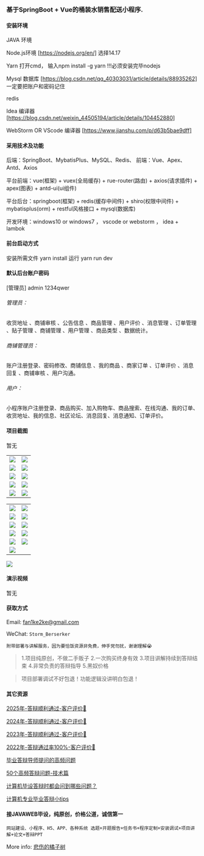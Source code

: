 ### 基于SpringBoot + Vue的桶装水销售配送小程序.

#### 安装环境

JAVA 环境 

Node.js环境 [https://nodejs.org/en/] 选择14.17

Yarn 打开cmd， 输入npm install -g yarn !!!必须安装完毕nodejs

Mysql 数据库 [https://blog.csdn.net/qq_40303031/article/details/88935262] 一定要把账户和密码记住

redis

Idea 编译器 [https://blog.csdn.net/weixin_44505194/article/details/104452880]

WebStorm OR VScode 编译器 [https://www.jianshu.com/p/d63b5bae9dff]

#### 采用技术及功能

后端：SpringBoot、MybatisPlus、MySQL、Redis、
前端：Vue、Apex、Antd、Axios

平台前端：vue(框架) + vuex(全局缓存) + rue-router(路由) + axios(请求插件) + apex(图表)  + antd-ui(ui组件)

平台后台：springboot(框架) + redis(缓存中间件) + shiro(权限中间件) + mybatisplus(orm) + restful风格接口 + mysql(数据库)

开发环境：windows10 or windows7 ， vscode or webstorm ， idea + lambok


#### 前台启动方式
安装所需文件 yarn install 
运行 yarn run dev

#### 默认后台账户密码
[管理员]
admin
1234qwer

###### 管理员：
收货地址 、商铺审核 、公告信息 、商品管理 、用户评价 、消息管理 、订单管理 、贴子管理 、商铺管理 、用户管理 、商品类型 、数据统计。

###### 商铺管理员：
账户注册登录、密码修改、商铺信息 、我的商品 、商家订单 、订单评价 、消息回复 、商铺审核 、用户沟通。

###### 用户：
小程序账户注册登录、商品购买、加入购物车、商品搜索、在线沟通、我的订单、收货地址、我的信息、社区论坛、消息回复、消息通知、订单评价。

#### 项目截图
暂无

|  |  |
|---------------------|---------------------|
| ![](https://fank-bucket-oss.oss-cn-beijing.aliyuncs.com/img/d0feb887-0aa8-4921-9dc7-717aa8e24d69.png) | ![](https://fank-bucket-oss.oss-cn-beijing.aliyuncs.com/img/96eb7596-0665-4cac-8631-430672151521.png) |
| ![](https://fank-bucket-oss.oss-cn-beijing.aliyuncs.com/img/c7a824a0-e380-4619-a5fd-4aa1ae17da3b.png) | ![](https://fank-bucket-oss.oss-cn-beijing.aliyuncs.com/img/8e2e16e2-aa88-41ab-868f-649e7f5c777f.png) |
| ![](https://fank-bucket-oss.oss-cn-beijing.aliyuncs.com/img/27952767-e3e2-4853-8c3a-6ea873d517e7.png) | ![](https://fank-bucket-oss.oss-cn-beijing.aliyuncs.com/img/8a5f3ed5-0ddc-40d2-822d-5b11d96cf6e3.png) |
| ![](https://fank-bucket-oss.oss-cn-beijing.aliyuncs.com/img/353f4c71-ab1a-4238-8e64-8d921d14fcb8.png) | ![](https://fank-bucket-oss.oss-cn-beijing.aliyuncs.com/img/7b0269ce-cb80-41e8-957e-706ad8a48ef2.png) |
| ![](https://fank-bucket-oss.oss-cn-beijing.aliyuncs.com/img/99a89ed9-d18a-4a9d-9738-46f6ee2a896f.png) | ![](https://fank-bucket-oss.oss-cn-beijing.aliyuncs.com/img/2c4702a5-0b41-4b14-a6b1-13656a31f0db.png) |

|  |  |
|---------------------|---------------------|
| ![](https://fank-bucket-oss.oss-cn-beijing.aliyuncs.com/img/44ff8775-6d6b-4aa2-ac67-27cb6185f2ba.png) | ![](https://fank-bucket-oss.oss-cn-beijing.aliyuncs.com/img/a56aee38-10d7-44df-916f-a011bbb9339d.png) |
| ![](https://fank-bucket-oss.oss-cn-beijing.aliyuncs.com/img/6e159ced-0c30-4086-8db3-c2c820f53961.png) | ![](https://fank-bucket-oss.oss-cn-beijing.aliyuncs.com/img/263582b2-85ed-4a2d-b4ac-557bac6fde6d.png) |
| ![](https://fank-bucket-oss.oss-cn-beijing.aliyuncs.com/img/3bbed924-7595-474c-902f-f852e391758f.png) | ![](https://fank-bucket-oss.oss-cn-beijing.aliyuncs.com/img/2956b8cb-fcc5-4527-8268-b1c02c7d0557.png) |
| ![](https://fank-bucket-oss.oss-cn-beijing.aliyuncs.com/img/1d365bb4-5fcf-4c4f-be24-2f947a941fa2.png) | ![](https://fank-bucket-oss.oss-cn-beijing.aliyuncs.com/img/638afc4f-a4d4-4989-837d-efb4c6ef9261.png) |
| ![](https://fank-bucket-oss.oss-cn-beijing.aliyuncs.com/img/d26db9c1-4d27-4a20-bd63-2a28e4f4eb41.png) | ![](https://fank-bucket-oss.oss-cn-beijing.aliyuncs.com/img/353f4c71-ab1a-4238-8e64-8d921d14fcb8.png) |
| ![](https://fank-bucket-oss.oss-cn-beijing.aliyuncs.com/img/be74547a-5f0e-4eb0-b07c-18d7f0c4ac97.png) |  |

![](https://fank-bucket-oss.oss-cn-beijing.aliyuncs.com/work/936e9baf53eb9a217af4f89c616dc19.png)

#### 演示视频

暂无

#### 获取方式

Email: fan1ke2ke@gmail.com

WeChat: `Storm_Berserker`

`附带部署与讲解服务，因为要恰饭资源非免费，伸手党勿扰，谢谢理解😭`

> 1.项目纯原创，不做二手贩子 2.一次购买终身有效 3.项目讲解持续到答辩结束 4.非常负责的答辩指导 5.黑奴价格

> 项目部署调试不好包退！功能逻辑没讲明白包退！

#### 其它资源

[2025年-答辩顺利通过-客户评价🍜](https://berserker287.github.io/2025/06/18/2025%E5%B9%B4%E7%AD%94%E8%BE%A9%E9%A1%BA%E5%88%A9%E9%80%9A%E8%BF%87/)

[2024年-答辩顺利通过-客户评价👻](https://berserker287.github.io/2024/06/06/2024%E5%B9%B4%E7%AD%94%E8%BE%A9%E9%A1%BA%E5%88%A9%E9%80%9A%E8%BF%87/)

[2023年-答辩顺利通过-客户评价🐢](https://berserker287.github.io/2023/06/14/2023%E5%B9%B4%E7%AD%94%E8%BE%A9%E9%A1%BA%E5%88%A9%E9%80%9A%E8%BF%87/)

[2022年-答辩通过率100%-客户评价🐣](https://berserker287.github.io/2022/05/25/%E9%A1%B9%E7%9B%AE%E4%BA%A4%E6%98%93%E8%AE%B0%E5%BD%95/)

[毕业答辩导师提问的高频问题](https://berserker287.github.io/2023/06/13/%E6%AF%95%E4%B8%9A%E7%AD%94%E8%BE%A9%E5%AF%BC%E5%B8%88%E6%8F%90%E9%97%AE%E7%9A%84%E9%AB%98%E9%A2%91%E9%97%AE%E9%A2%98/)

[50个高频答辩问题-技术篇](https://berserker287.github.io/2023/06/13/50%E4%B8%AA%E9%AB%98%E9%A2%91%E7%AD%94%E8%BE%A9%E9%97%AE%E9%A2%98-%E6%8A%80%E6%9C%AF%E7%AF%87/)

[计算机毕设答辩时都会问到哪些问题？](https://www.zhihu.com/question/31020988)

[计算机专业毕业答辩小tips](https://zhuanlan.zhihu.com/p/145911029)

#### 接JAVAWEB毕设，纯原创，价格公道，诚信第一

`网站建设、小程序、H5、APP、各种系统 选题+开题报告+任务书+程序定制+安装调试+项目讲解+论文+答辩PPT`

More info: [悲伤的橘子树](https://berserker287.github.io/)
